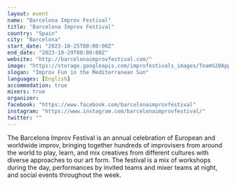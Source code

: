```yaml
---
layout: event
name: "Barcelona Improv Festival"
title: "Barcelona Improv Festival"
country: "Spain"
city: "Barcelona"
start_date: "2023-10-25T00:00:00Z"
end_date: "2023-10-29T00:00:00Z"
website: "http://barcelonaimprovfestival.com/"
image: "https://storage.googleapis.com/improfestivals_images/Team%20Application%20Square%20-%20Noah%20Levin.jpeg"
slogan: "Improv Fun in the Mediterranean Sun"
languages: [English]
accommodation: true
mixers: true
organizer: 
facebook: "https://www.facebook.com/barcelonaimprovfestival"
instagram: "https://www.instagram.com/barcelonaimprovfestival/"
twitter: ""
---
```


The Barcelona Improv Festival is an annual celebration of European and worldwide improv, bringing together hundreds of improvisers from around the world to play, learn, and mix creatives from different cultures with diverse approaches to our art form. The festival is a mix of workshops during the day, performances by invited teams and mixer teams at night, and social events throughout the week.

